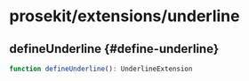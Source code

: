 # prosekit/extensions/underline

## defineUnderline {#define-underline}

```ts
function defineUnderline(): UnderlineExtension
```
